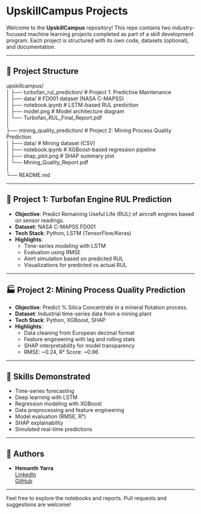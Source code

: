 # UpskillCampus Projects

Welcome to the **UpskillCampus** repository! This repo contains two industry-focused machine learning projects completed as part of a skill development program. Each project is structured with its own code, datasets (optional), and documentation.

---

## 📁 Project Structure
upskillcampus/  
│
├── turbofan_rul_prediction/ # Project 1: Predictive Maintenance  
│ ├── data/ # FD001 dataset (NASA C-MAPSS)  
│ ├── notebook.ipynb # LSTM-based RUL prediction  
│ ├── model.png # Model architecture diagram  
│ └── Turbofan_RUL_Final_Report.pdf  
│  
├── mining_quality_prediction/ # Project 2: Mining Process Quality Prediction  
│ ├── data/ # Mining dataset (CSV)  
│ ├── notebook.ipynb # XGBoost-based regression pipeline  
│ ├── shap_plot.png # SHAP summary plot    
│ └── Mining_Quality_Report.pdf   
│  
└── README.md  


---

## 🚀 Project 1: Turbofan Engine RUL Prediction

- **Objective**: Predict Remaining Useful Life (RUL) of aircraft engines based on sensor readings.
- **Dataset**: NASA C-MAPSS FD001
- **Tech Stack**: Python, LSTM (TensorFlow/Keras)
- **Highlights**:
  - Time-series modeling with LSTM
  - Evaluation using RMSE
  - Alert simulation based on predicted RUL
  - Visualizations for predicted vs actual RUL

---

## 🏭 Project 2: Mining Process Quality Prediction

- **Objective**: Predict % Silica Concentrate in a mineral flotation process.
- **Dataset**: Industrial time-series data from a mining plant
- **Tech Stack**: Python, XGBoost, SHAP
- **Highlights**:
  - Data cleaning from European decimal format
  - Feature engineering with lag and rolling stats
  - SHAP interpretability for model transparency
  - RMSE: ~0.24, R² Score: ~0.96

---

## 🧠 Skills Demonstrated

- Time-series forecasting
- Deep learning with LSTM
- Regression modeling with XGBoost
- Data preprocessing and feature engineering
- Model evaluation (RMSE, R²)
- SHAP explainability
- Simulated real-time predictions

---

## 🔗 Authors

- **Hemanth Yarra**  
  [LinkedIn](https://www.linkedin.com/in/hemanth-yarra-5a1775305)  
  [GitHub](https://github.com/Yarra-Hemanth)

---

Feel free to explore the notebooks and reports. Pull requests and suggestions are welcome!


